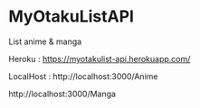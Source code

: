# MyOtakuListAPI
List anime &amp; manga

Heroku : 
https://myotakulist-api.herokuapp.com/

LocalHost :
http://localhost:3000/Anime

http://localhost:3000/Manga
